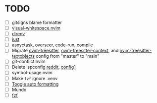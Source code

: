 # TODO

- [ ] gitsigns blame formatter
- [ ] [visual-whitespace.nvim](https://github.com/mcauley-penney/visual-whitespace.nvim)
- [ ] [direnv](https://github.com/direnv/direnv.git)
- [ ] [just](https://github.com/casey/just)
- [ ] asnyctask, overseer, code-run, compile
- [ ] Migrate [nvim-treesitter](https://github.com/nvim-treesitter/nvim-treesitter.git), [nvim-treesitter-context](https://github.com/nvim-treesitter/nvim-treesitter-context.git), and [nvim-treesitter-textobjects](https://github.com/nvim-treesitter/nvim-treesitter-textobjects) config from "master" to "main"
- [ ] git-conflict.nvim
- [ ] Delete lspconfig [reddit](https://www.reddit.com/r/neovim/s/NPf0JWCRlv), [config1](https://github.com/Rishabh672003/Neovim/blob/main/lua%2Frj%2Flsp.lua)
- [ ] symbol-usage.nvim
- [ ] Make `fzf` ignore .venv
- [ ] [Toggle auto formatting](https://github.com/stevearc/conform.nvim/blob/master/doc/recipes.md#command-to-toggle-format-on-save)
- [ ] Mundo
- [ ] [fzf](https://github.com/junegunn/fzf?tab=readme-ov-file#examples)
